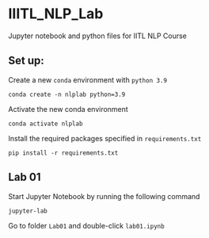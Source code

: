 # IIITL_NLP_Lab
Jupyter notebook and python files for IITL NLP Course


## Set up:
Create a new `conda` environment with `python 3.9`
```
conda create -n nlplab python=3.9
```

Activate the new conda environment
```
conda activate nlplab
```

Install the required packages specified in `requirements.txt`
```
pip install -r requirements.txt 
```

## Lab 01
Start Jupyter Notebook by running the following command
```
jupyter-lab
```
Go to folder `Lab01` and double-click `lab01.ipynb`